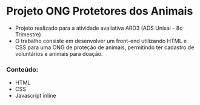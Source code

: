 # Projeto ONG Protetores dos Animais

- Projeto realizado para a atividade avaliativa ARD3 (ADS Unisal - 8o Trimestre)
- O trabalho consiste em desenvolver um front-end utilizando HTML e CSS para uma ONG de proteção de animais, permitindo ter cadastro de voluntários e animais para doação.

### Conteúdo:
- HTML
- CSS
- Javascript inline